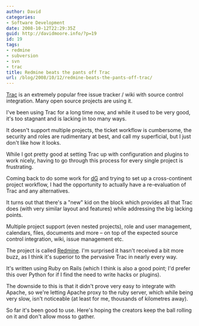```yaml
---
author: David
categories:
- Software Development
date: 2008-10-12T22:29:35Z
guid: http://davidmoore.info/?p=19
id: 19
tags:
- redmine
- subversion
- svn
- trac
title: Redmine beats the pants off Trac
url: /blog/2008/10/12/redmine-beats-the-pants-off-trac/
---
```


<a title="Trac" href="http://trac.edgewall.org" target="_blank">Trac</a> is an extremely popular free issue tracker / wiki with source control integration. Many open source projects are using it.

I've been using Trac for a long time now, and while it used to be very good, it's too stagnant and is lacking in too many ways.

It doesn't support multiple projects, the ticket workflow is cumbersome, the security and roles are rudimentary at best, and call my superficial, but I just don't like how it looks.

While I got pretty good at setting Trac up with configuration and plugins to work nicely, having to go through this process for every single project is frustrating.

Coming back to do some work for <a title="digitalGenus" href="http://www.digitalgenus.com" target="_blank">dG</a> and trying to set up a cross-continent project workflow, I had the opportunity to actually have a re-evaluation of Trac and any alternatives.

It turns out that there's a "new" kid on the block which provides all that Trac does (with very similar layout and features) while addressing the big lacking points.

Multiple project support (even nested projects), role and user management, calendars, files, documents and more &#8211; on top of the expected source control integration, wiki, issue management etc.

The project is called <a title="Redmine" href="http://www.redmine.org/" target="_blank">Redmine</a>. I'm surprised it hasn't received a bit more buzz, as I think it's superior to the pervasive Trac in nearly every way.

It's written using Ruby on Rails (which I think is also a good point; I'd prefer this over Python for if I find the need to write hacks or plugins).

The downside to this is that it didn't prove very easy to integrate with Apache, so we're letting Apache proxy to the ruby server, which while being very slow, isn't noticeable (at least for me, thousands of kilometres away).

So far it's been good to use. Here's hoping the creators keep the ball rolling on it and don't allow moss to gather.